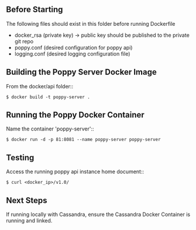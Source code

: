 Before Starting
---------------

The following files should exist in this folder before running Dockerfile
* docker_rsa (private key) -> public key should be published to the private git repo
* poppy.conf (desired configuration for poppy api)
* logging.conf (desired logging configuration file)



Building the Poppy Server Docker Image
--------------------------------------

From the docker/api folder::

    $ docker build -t poppy-server .


Running the Poppy Docker Container
--------------------------------------

Name the container 'poppy-server'::

    $ docker run -d -p 81:8081 --name poppy-server poppy-server


Testing
--------

Access the running poppy api instance home document::

    $ curl <docker_ip>/v1.0/


Next Steps
----------

If running locally with Cassandra, ensure the Cassandra Docker Container is running and linked.